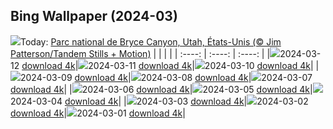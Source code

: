 ## Bing Wallpaper (2024-03)
![](https://global.bing.com/th?id=OHR.BryceSnow_FR-FR1248593635_UHD.jpg&w=1000)Today: [Parc national de Bryce Canyon, Utah, États-Unis (© Jim Patterson/Tandem Stills + Motion)](https://global.bing.com/th?id=OHR.BryceSnow_FR-FR1248593635_UHD.jpg)
|      |      |      |
| :----: | :----: | :----: |
|![](https://global.bing.com/th?id=OHR.BryceSnow_FR-FR1248593635_UHD.jpg&pid=hp&w=384&h=216&rs=1&c=4)2024-03-12 [download 4k](https://global.bing.com/th?id=OHR.BryceSnow_FR-FR1248593635_UHD.jpg)|![](https://global.bing.com/th?id=OHR.SleepyKoala_FR-FR0968348231_UHD.jpg&pid=hp&w=384&h=216&rs=1&c=4)2024-03-11 [download 4k](https://global.bing.com/th?id=OHR.SleepyKoala_FR-FR0968348231_UHD.jpg)|![](https://global.bing.com/th?id=OHR.MontBlancGlacier_FR-FR3426443690_UHD.jpg&pid=hp&w=384&h=216&rs=1&c=4)2024-03-10 [download 4k](https://global.bing.com/th?id=OHR.MontBlancGlacier_FR-FR3426443690_UHD.jpg)|
|![](https://global.bing.com/th?id=OHR.BistiBlue_FR-FR0934555196_UHD.jpg&pid=hp&w=384&h=216&rs=1&c=4)2024-03-09 [download 4k](https://global.bing.com/th?id=OHR.BistiBlue_FR-FR0934555196_UHD.jpg)|![](https://global.bing.com/th?id=OHR.TateLightUp_FR-FR0418217610_UHD.jpg&pid=hp&w=384&h=216&rs=1&c=4)2024-03-08 [download 4k](https://global.bing.com/th?id=OHR.TateLightUp_FR-FR0418217610_UHD.jpg)|![](https://global.bing.com/th?id=OHR.TarragonaSpain_FR-FR7145786425_UHD.jpg&pid=hp&w=384&h=216&rs=1&c=4)2024-03-07 [download 4k](https://global.bing.com/th?id=OHR.TarragonaSpain_FR-FR7145786425_UHD.jpg)|
|![](https://global.bing.com/th?id=OHR.WahclellaFalls_FR-FR6884948477_UHD.jpg&pid=hp&w=384&h=216&rs=1&c=4)2024-03-06 [download 4k](https://global.bing.com/th?id=OHR.WahclellaFalls_FR-FR6884948477_UHD.jpg)|![](https://global.bing.com/th?id=OHR.BangkokCircle_FR-FR6646035887_UHD.jpg&pid=hp&w=384&h=216&rs=1&c=4)2024-03-05 [download 4k](https://global.bing.com/th?id=OHR.BangkokCircle_FR-FR6646035887_UHD.jpg)|![](https://global.bing.com/th?id=OHR.ArenalCostaRica_FR-FR6380413439_UHD.jpg&pid=hp&w=384&h=216&rs=1&c=4)2024-03-04 [download 4k](https://global.bing.com/th?id=OHR.ArenalCostaRica_FR-FR6380413439_UHD.jpg)|
|![](https://global.bing.com/th?id=OHR.KrugerLeopard_FR-FR6172062962_UHD.jpg&pid=hp&w=384&h=216&rs=1&c=4)2024-03-03 [download 4k](https://global.bing.com/th?id=OHR.KrugerLeopard_FR-FR6172062962_UHD.jpg)|![](https://global.bing.com/th?id=OHR.ModicaItaly_FR-FR5433904766_UHD.jpg&pid=hp&w=384&h=216&rs=1&c=4)2024-03-02 [download 4k](https://global.bing.com/th?id=OHR.ModicaItaly_FR-FR5433904766_UHD.jpg)|![](https://global.bing.com/th?id=OHR.Badger_FR-FR5236947017_UHD.jpg&pid=hp&w=384&h=216&rs=1&c=4)2024-03-01 [download 4k](https://global.bing.com/th?id=OHR.Badger_FR-FR5236947017_UHD.jpg)|
